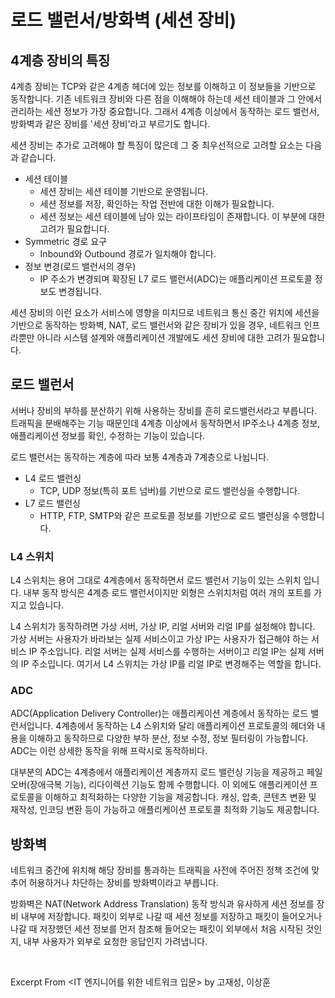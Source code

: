 # 로드 밸런서/방화벽 (세션 장비)

## 4계층 장비의 특징

4계층 장비는 TCP와 같은 4계층 헤더에 있는 정보를 이해하고 이 정보들을 기반으로 동작합니다. 기존 네트워크 장비와 다른 점을 이해해야 하는데 세션 테이블과 그 안에서 관리하는 세션 정보가 가장 중요합니다. 그래서 4계층 이상에서 동작하는 로드 밸런서, 방화벽과 같은 장비를 '세션 장비'라고 부르기도 합니다.

세션 장비는 추가로 고려해야 할 특징이 많은데 그 중 최우선적으로 고려할 요소는 다음과 같습니다.

- 세션 테이블
  - 세션 장비는 세션 테이블 기반으로 운영됩니다.
  - 세션 정보를 저장, 확인하는 작업 전반에 대한 이해가 필요합니다.
  - 세션 정보는 세션 테이블에 남아 있는 라이프타임이 존재합니다. 이 부분에 대한 고려가 필요합니다.
- Symmetric 경로 요구
  - Inbound와 Outbound 경로가 일치해야 합니다.
- 정보 변경(로드 밸런서의 경우)
  - IP 주소가 변경되며 확장된 L7 로드 밸런서(ADC)는 애플리케이션 프로토콜 정보도 변경됩니다.

세션 장비의 이런 요소가 서비스에 영향을 미치므로 네트워크 통신 중간 위치에 세션을 기반으로 동작하는 방화벽, NAT, 로드 밸런서와 같은 장비가 있을 경우, 네트워크 인프라뿐만 아니라 시스템 설계와 애플리케이션 개발에도 세션 장비에 대한 고려가 필요합니다.

## 로드 밸런서

서버나 장비의 부하를 분산하기 위해 사용하는 장비를 흔히 로드밸런서라고 부릅니다. 트래픽을 분배해주는 기능 때문인데 4계층 이상에서 동작하면서 IP주소나 4계층 정보, 애플리케이션 정보를 확인, 수정하는 기능이 있습니다. 

로드 밸런서는 동작하는 계층에 따라 보통 4계층과 7계층으로 나뉩니다.

- L4 로드 밸런싱
  - TCP, UDP 정보(특히 포트 넘버)를 기반으로 로드 밸런싱을 수행합니다. 
- L7 로드 밸런싱
  - HTTP, FTP, SMTP와 같은 프로토콜 정보를 기반으로 로드 밸런싱을 수행합니다. 

### L4 스위치

L4 스위치는 용어 그대로 4계층에서 동작하면서 로드 밸런서 기능이 있는 스위치 입니다. 내부 동작 방식은 4계층 로드 밸런서이지만 외형은 스위치처럼 여러 개의 포트를 가지고 있습니다. 

L4 스위치가 동작하려면 가상 서버, 가상 IP, 리얼 서버와 리얼 IP를 설정해야 합니다. 가상 서버는 사용자가 바라보는 실제 서비스이고 가상 IP는 사용자가 접근해야 하는 서비스 IP 주소입니다. 리얼 서버는 실제 서비스를 수행하는 서버이고 리얼 IP는 실제 서버의 IP 주소입니다. 여기서 L4 스위치는 가상 IP를 리얼 IP로 변경해주는 역할을 합니다.

### ADC

ADC(Application Delivery Controller)는 애플리케이션 계층에서 동작하는 로드 밸런서입니다. 4계층에서 동작하는 L4 스위치와 달리 애플리케이션 프로토콜의 헤더와 내용을 이해하고 동작하므로 다양한 부하 분산, 정보 수정, 정보 필터링이 가능합니다. ADC는 이런 상세한 동작을 위해 프락시로 동작하비다. 

대부분의 ADC는 4계층에서 애플리케이션 계층까지 로드 밸런싱 기능을 제공하고 페일오버(장애극복 기능), 리다이렉션 기능도 함께 수행합니다. 이 외에도 애플리케이션 프로토콜을 이해하고 최적화하는 다양한 기능을 제공합니다. 캐싱, 압축, 콘텐츠 변환 및 재작성, 인코딩 변환 등이 가능하고 애플리케이션 프로토콜 최적화 기능도 제공합니다. 

## 방화벽

네트워크 중간에 위치해 해당 장비를 통과하는 트래픽을 사전에 주어진 정책 조건에 맞추어 허용하거나 차단하는 장비를 방화벽이라고 부릅니다. 

방화벽은 NAT(Network Address Translation) 동작 방식과 유사하게 세션 정보를 장비 내부에 저장합니다. 패킷이 외부로 나갈 때 세션 정보를 저장하고 패킷이 들어오거나 나갈 때 저장했던 세션 정보를 먼저 참조해 들어오는 패킷이 외부에서 처음 시작된 것인지, 내부 사용자가 외부로 요청한 응답인지 가려냅니다.

&nbsp;

Excerpt From <IT 엔지니어를 위한 네트워크 입문> by 고재성, 이상훈
